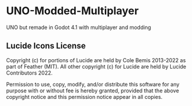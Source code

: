 # UNO-Modded-Multiplayer
 UNO but remade in Godot 4.1 with multiplayer and modding

## Lucide Icons License
Copyright (c) for portions of Lucide are held by Cole Bemis 2013-2022 as part of Feather (MIT). All other copyright (c) for Lucide are held by Lucide Contributors 2022.

Permission to use, copy, modify, and/or distribute this software for any purpose with or without fee is hereby granted, provided that the above copyright notice and this permission notice appear in all copies.